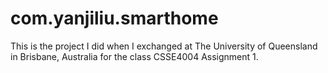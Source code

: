 com.yanjiliu.smarthome
======================
This is the project I did when I exchanged at The University of Queensland in Brisbane, Australia for the class CSSE4004 Assignment 1.
